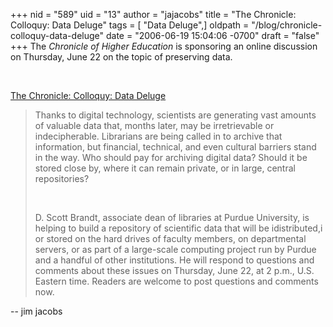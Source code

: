 +++
nid = "589"
uid = "13"
author = "jajacobs"
title = "The Chronicle: Colloquy: Data Deluge"
tags = [ "Data Deluge",]
oldpath = "/blog/chronicle-colloquy-data-deluge"
date = "2006-06-19 15:04:06 -0700"
draft = "false"
+++
The *Chronicle of Higher Education* is sponsoring an online discussion
on Thursday, June 22 on the topic of preserving data.

 

[The Chronicle: Colloquy: Data
Deluge](http://chronicle.com/colloquy/2006/06/data/)

> Thanks to digital technology, scientists are generating vast amounts
> of valuable data that, months later, may be irretrievable or
> indecipherable. Librarians are being called in to archive that
> information, but financial, technical, and even cultural barriers
> stand in the way. Who should pay for archiving digital data? Should it
> be stored close by, where it can remain private, or in large, central
> repositories?
>
>  
>
> D. Scott Brandt, associate dean of libraries at Purdue University, is
> helping to build a repository of scientific data that will be
> idistributed,i or stored on the hard drives of faculty members, on
> departmental servers, or as part of a large-scale computing project
> run by Purdue and a handful of other institutions. He will respond to
> questions and comments about these issues on Thursday, June 22, at 2
> p.m., U.S. Eastern time. Readers are welcome to post questions and
> comments now.

\-- jim jacobs
